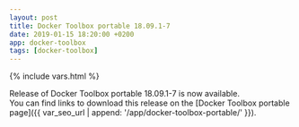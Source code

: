 ```yaml
---
layout: post
title: Docker Toolbox portable 18.09.1-7
date: 2019-01-15 18:20:00 +0200
app: docker-toolbox
tags: [docker-toolbox]
---
```

{% include vars.html %}

Release of Docker Toolbox portable 18.09.1-7 is now available.<br />
You can find links to download this release on the [Docker Toolbox portable page]({{ var_seo_url | append: '/app/docker-toolbox-portable/' }}).
